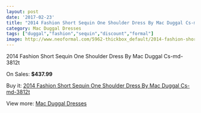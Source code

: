 ```yaml
---
layout: post
date: '2017-02-23'
title: "2014 Fashion Short Sequin One Shoulder Dress By Mac Duggal Cs-md-3812t"
category: Mac Duggal Dresses
tags: ["duggal","fashion","sequin","discount","formal"]
image: http://www.neoformal.com/5962-thickbox_default/2014-fashion-short-sequin-one-shoulder-dress-by-mac-duggal-cs-md-3812t.jpg
---
```

2014 Fashion Short Sequin One Shoulder Dress By Mac Duggal Cs-md-3812t

On Sales: **$437.99**
<a href="https://www.neoformal.com/en/mac-duggal-dresses/2175-2014-fashion-short-sequin-one-shoulder-dress-by-mac-duggal-cs-md-3812t.html"><amp-img layout="responsive" width="600" height="600" src="//www.neoformal.com/5962-thickbox_default/2014-fashion-short-sequin-one-shoulder-dress-by-mac-duggal-cs-md-3812t.jpg" alt="2014 Fashion Short Sequin One Shoulder Dress By Mac Duggal Cs-md-3812t 0" /></a>
<a href="https://www.neoformal.com/en/mac-duggal-dresses/2175-2014-fashion-short-sequin-one-shoulder-dress-by-mac-duggal-cs-md-3812t.html"><amp-img layout="responsive" width="600" height="600" src="//www.neoformal.com/5963-thickbox_default/2014-fashion-short-sequin-one-shoulder-dress-by-mac-duggal-cs-md-3812t.jpg" alt="2014 Fashion Short Sequin One Shoulder Dress By Mac Duggal Cs-md-3812t 1" /></a>

Buy it: [2014 Fashion Short Sequin One Shoulder Dress By Mac Duggal Cs-md-3812t](https://www.neoformal.com/en/mac-duggal-dresses/2175-2014-fashion-short-sequin-one-shoulder-dress-by-mac-duggal-cs-md-3812t.html "2014 Fashion Short Sequin One Shoulder Dress By Mac Duggal Cs-md-3812t")

View more: [Mac Duggal Dresses](https://www.neoformal.com/en/18-mac-duggal-dresses "Mac Duggal Dresses")